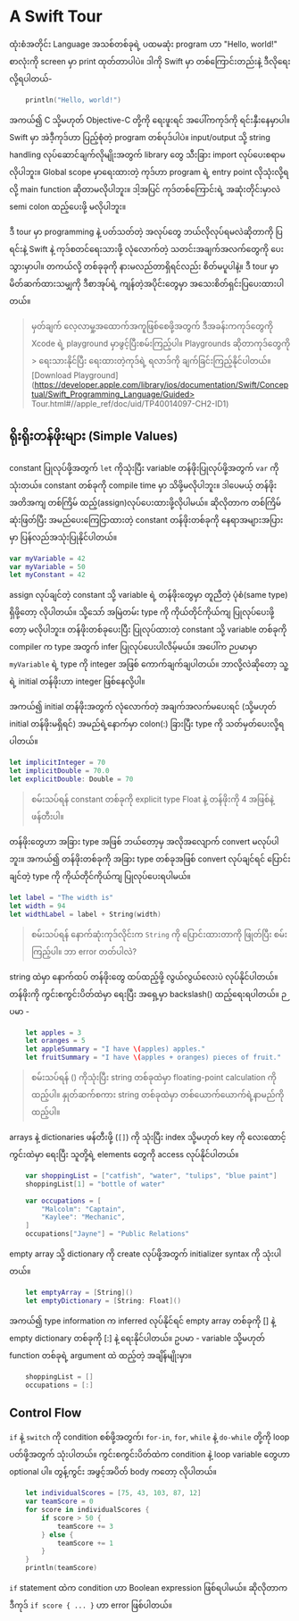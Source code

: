 # A Swift Tour
ထုံးစံအတိုင်း Language အသစ်တစ်ခုရဲ့ ပထမဆုံး program ဟာ "Hello, world!" စာလုံးကို screen မှာ print ထုတ်တာပါပဲ။ ဒါကို Swift မှာ တစ်ကြောင်းတည်းနဲ့ ဒီလိုရေးလို့ရပါတယ်-

```swift
	println("Hello, world!")
```

အကယ်၍ C သို့မဟုတ် Objective-C တို့ကို ရေးဖူးရင် အပေါ်ကကုဒ်ကို ရင်းနှီးနေမှာပါ။ Swift မှာ အဲဒီ့ကုဒ်ဟာ ပြည့်စုံတဲ့ program တစ်ပုဒ်ပါပဲ။ input/output သို့ string handling လုပ်ဆောင်ချက်လိုမျိုးအတွက် library တွေ သီးခြား import လုပ်ပေးစရာမလိုပါဘူး။
Global scope မှာရေးထားတဲ့ ကုဒ်ဟာ program ရဲ့ entry point လိုသုံးလို့ရလို့ main function ဆိုတာမလိုပါဘူး။ ဒါ့အပြင် ကုဒ်တစ်ကြောင်းရဲ့ အဆုံးတိုင်းမှာလဲ semi colon ထည့်ပေးဖို့ မလိုပါဘူး။

ဒီ tour မှာ programming နဲ့ ပတ်သတ်တဲ့ အလုပ်တွေ ဘယ်လိုလုပ်ရမလဲဆိုတာကို ပြရင်းနဲ့ Swift နဲ့ ကုဒ်စတင်ရေးသားဖို့ လုံလောက်တဲ့ သတင်းအချက်အလက်တွေကို ပေးသွားမှာပါ။ တကယ်လို့ တစ်ခုခုကို နားမလည်တာရှိရင်လည်း စိတ်မပူပါနဲ့။ ဒီ tour မှာ မိတ်ဆက်ထားသမျှကို ဒီစာအုပ်ရဲ့ ကျန်တဲ့အပိုင်းတွေမှာ အသေးစိတ်ရှင်းပြပေးထားပါတယ်။


> မှတ်ချက်
> လေ့လာမှု့အထောက်အကူဖြစ်စေဖို့အတွက် ဒီအခန်းကကုဒ်တွေကို Xcode ရဲ့ playground မှာဖွင့်ပြီးစမ်းကြည့်ပါ။ Playgrounds ဆိုတာကုဒ်တွေကို > ရေးသားနိုင်ပြီး ရေးထားတဲ့ကုဒ်ရဲ့ ရလာဒ်ကို ချက်ခြင်းကြည့်နိုင်ပါတယ်။
> [Download Playground](https://developer.apple.com/library/ios/documentation/Swift/Conceptual/Swift_Programming_Language/Guided> Tour.html#//apple_ref/doc/uid/TP40014097-CH2-ID1)

## ရိုးရိုးတန်ဖိုးများ (Simple Values)
constant ပြုလုပ်ဖို့အတွက် `let` ကိုသုံးပြီး variable တန်ဖိုးပြုလုပ်ဖို့အတွက် `var` ကို သုံးတယ်။ constant တစ်ခုကို compile time မှာ သိဖို့မလိုပါဘူး။ ဒါပေမယ့် တန်ဖိုးအတိအကျ တစ်ကြိမ် ထည့်(assign)လုပ်ပေးထားဖို့လိုပါမယ်။ ဆိုလိုတာက တစ်ကြိမ် ဆုံးဖြတ်ပြီး အမည်ပေးကြေငြာထားတဲ့ constant တန်ဖိုးတစ်ခုကို နေရာအများအပြားမှာ ပြန်လည်အသုံးပြုနိုင်ပါတယ်။

```swift
var myVariable = 42
var myVariable = 50
let myConstant = 42
```

assign လုပ်ချင်တဲ့ constant သို့ variable ရဲ့ တန်ဖိုးတွေမှာ တူညီတဲ့ ပုံစံ(same type) ရှိဖို့တော့ လိုပါတယ်။  သို့သော် အမြဲတမ်း type ကို ကိုယ်တိုင်ကိုယ်ကျ ပြုလုပ်ပေးဖို့တော့ မလိုပါဘူး။ တန်ဖိုးတစ်ခုပေးပြီး ပြုလုပ်ထားတဲ့ constant သို့ variable တစ်ခုကို compiler က  type အတွက်  infer ပြုလုပ်ပေးပါလိမ့်မယ်။ အပေါ်က ဉပမာမှာ  `myVariable` ရဲ့ type ကို integer အဖြစ် ကောက်ချက်ချပါတယ်။ ဘာလို့လဲဆိုတော့ သူ့ရဲ့ initial တန်ဖိုးဟာ integer ဖြစ်နေလို့ပါ။

အကယ်၍ initial တန်ဖိုးအတွက် လုံလောက်တဲ့ အချက်အလက်မပေးရင် (သို့မဟုတ် initial တန်ဖိုးမရှိရင်) အမည်ရဲ့နောက်မှာ colon(:) ခြားပြီး type ကို သတ်မှတ်ပေးလို့ရပါတယ်။

```swift
let implicitInteger = 70
let implicitDouble = 70.0
let explicitDouble: Double = 70
```


> စမ်းသပ်ရန်
> constant တစ်ခုကို explicit type Float နဲ့ တန်ဖိုးကို 4 အဖြစ်နဲ့ ဖန်တီးပါ။


တန်ဖိုးတွေဟာ အခြား type အဖြစ် ဘယ်တော့မှ အလိုအလျောက် convert မလုပ်ပါဘူး။ အကယ်၍ တန်ဖိုးတစ်ခုကို အခြား type တစ်ခုအဖြစ် convert လုပ်ချင်ရင် ပြောင်းချင်တဲ့ type ကို ကိုယ်တိုင်ကိုယ်ကျ ပြုလုပ်ပေးရပါမယ်။

```swift
let label = "The width is"
let width = 94
let widthLabel = label + String(width)
```


> စမ်းသပ်ရန်
> နောက်ဆုံးကုဒ်လိုင်းက  `String` ကို ပြောင်းထားတာကို ဖြုတ်ပြီး စမ်းကြည့်ပါ။ ဘာ error တတ်ပါလဲ?


string ထဲမှာ နောက်ထပ် တန်ဖိုးတွေ ထပ်ထည့်ဖို့ လွယ်လွယ်လေးပဲ လုပ်နိုင်ပါတယ်။ တန်ဖိုးကို ကွင်းစကွင်းပိတ်ထဲမှာ ရေးပြီး အရှေ့မှာ backslash(\) ထည့်ရေးရပါတယ်။ ဉပမာ -

```swift
	let apples = 3
	let oranges = 5
	let appleSummary = "I have \(apples) apples."
	let fruitSummary = "I have \(apples + oranges) pieces of fruit."
```


> စမ်းသပ်ရန်
> \() ကိုသုံးပြီး string တစ်ခုထဲမှာ floating-point calculation ကို ထည့်ပါ။ နှုတ်ဆက်စကား string တစ်ခုထဲမှာ တစ်ယောက်ယောက်ရဲ့နာမည်ကို ထည့်ပါ။


arrays နဲ့ dictionaries ဖန်တီးဖို့ (`[]`) ကို သုံးပြီး index သို့မဟုတ် key ကို လေးထောင့်ကွင်းထဲမှာ ရေးပြီး သူတို့ရဲ့ elements တွေကို access လုပ်နိုင်ပါတယ်။

```swift
    var shoppingList = ["catfish", "water", "tulips", "blue paint"]
    shoppingList[1] = "bottle of water"
     
    var occupations = [
        "Malcolm": "Captain",
        "Kaylee": "Mechanic",
    ]
    occupations["Jayne"] = "Public Relations"
```


empty array သို့ dictionary ကို create လုပ်ဖို့အတွက် initializer syntax ကို သုံးပါတယ်။


```swift
    let emptyArray = [String]()
    let emptyDictionary = [String: Float]()
```


အကယ်၍ type information က inferred လုပ်နိုင်ရင် empty array တစ်ခုကို [] နဲ့ empty dictionary တစ်ခုကို [:] နဲ့ ရေးနိုင်ပါတယ်။
ဥပမာ - variable သို့မဟုတ် function တစ်ခုရဲ့ argument ထဲ ထည့်တဲ့ အချိန်မျိုးမှာ။

```swift
    shoppingList = []
    occupations = [:]
```

## Control Flow
`if` နဲ့ `switch` ကို condition စစ်ဖို့အတွက်၊ `for-in`, `for`, `while` နဲ့ `do-while` တို့ကို loop ပတ်ဖို့အတွက် သုံးပါတယ်။
ကွင်းစကွင်းပိတ်ထဲက condition နဲ့ loop variable တွေဟာ optional ပါ။ တွန့်ကွင်း အဖွင့်အပိတ် body ကတော့ လိုပါတယ်။

```swift
    let individualScores = [75, 43, 103, 87, 12]
    var teamScore = 0
    for score in individualScores {
        if score > 50 {
            teamScore += 3
        } else {
            teamScore += 1
        }
    }
    println(teamScore)
```

`if` statement ထဲက condition ဟာ Boolean expression ဖြစ်ရပါမယ်။ ဆိုလိုတာက ဒီကုဒ် `if score { ... }` ဟာ error ဖြစ်ပါတယ်။
 
